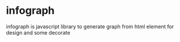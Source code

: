 infograph
=========

infograph is javascript library to generate graph from html element for design and some decorate